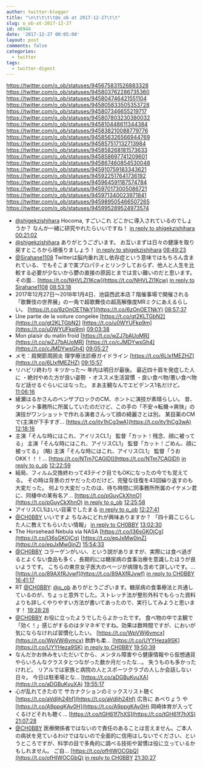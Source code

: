 ```yaml
---
author: twitter-blogger
title: "\n\t\t\t\t@o_ob at 2017-12-27\t\t"
slug: o_ob-at-2017-12-27
id: 40944
date: '2017-12-27 00:05:00'
layout: post
comments: false
categories:
  - twitter
tags:
  - twitter-digest
---
```


https://twitter.com/o_ob/statuses/945675831526883328 https://twitter.com/o_ob/statuses/945803762286735360 https://twitter.com/o_ob/statuses/945804746421551104 https://twitter.com/o_ob/statuses/945805833505353728 https://twitter.com/o_ob/statuses/945807346655219717 https://twitter.com/o_ob/statuses/945807803230380032 https://twitter.com/o_ob/statuses/945810448611344384 https://twitter.com/o_ob/statuses/945838210088779776 https://twitter.com/o_ob/statuses/945856326566944769 https://twitter.com/o_ob/statuses/945857517132713984 https://twitter.com/o_ob/statuses/945858268181573633 https://twitter.com/o_ob/statuses/945858697741209601 https://twitter.com/o_ob/statuses/945867460854530048 https://twitter.com/o_ob/statuses/945910759183343621 https://twitter.com/o_ob/statuses/945922517641736192 https://twitter.com/o_ob/statuses/945964591187574784 https://twitter.com/o_ob/statuses/945970173005086721 https://twitter.com/o_ob/statuses/945971340023971841 https://twitter.com/o_ob/statuses/945989505466507265 https://twitter.com/o_ob/statuses/945995289524973574  

*   [@shigekzishihara](https://twitter.com/shigekzishihara) Hocoma, すごいこれ どこかに導入されているのでしょうか？ なんか一緒に研究やれたらいいですね！ [in reply to shigekzishihara](https://twitter.com/shigekzishihara/statuses/945674062491140096) [00:21:02](https://twitter.com/o_ob/statuses/945675831526883328)
*   [@shigekzishihara](https://twitter.com/shigekzishihara) ありがとうございます。 お互いまずは日々の健康を取り戻すところから頑張りましょう！ [in reply to shigekzishihara](https://twitter.com/shigekzishihara/statuses/945676483250372609) [08:49:23](https://twitter.com/o_ob/statuses/945803762286735360)
*   [@Sirahane1108](https://twitter.com/Sirahane1108) Twitterは脳内垂れ流し依存症という意味ではもちろん含まれている、でもそこまで実プロパティとリンクしておらず、他人と人生を比較する必要が少ないから鬱の直接の原因とまでは言い難いのだと思います。その面… [https://t.co/NHVLZI1Kcw](https://t.co/NHVLZI1Kcw) [in reply to Sirahane1108](https://twitter.com/Sirahane1108/statuses/945691123917275136) [08:53:18](https://twitter.com/o_ob/statuses/945804746421551104)
*   2017年12月27日〜2018年1月4日、池袋西武本店７階催事場で開催される「歌舞伎の世界展」の一角で超歌舞伎の超高解像度MRミクにあえるらしい。 [https://t.co/6zOnOETNkY](https://t.co/6zOnOETNkY) [08:57:37](https://twitter.com/o_ob/statuses/945805833505353728)
*   Une partie de la voiture congelée [https://t.co/gt2KLTGbN2](https://t.co/gt2KLTGbN2) [https://t.co/u0WYUFkp9m](https://t.co/u0WYUFkp9m) [09:03:38](https://twitter.com/o_ob/statuses/945807346655219717)
*   Mon plaisir du matin froid [https://t.co/wZJ7bAUoMR](https://t.co/wZJ7bAUoMR) [https://t.co/cJMDYwsGh4](https://t.co/cJMDYwsGh4) [09:05:27](https://twitter.com/o_ob/statuses/945807803230380032)
*   メモ：肩関節周囲炎 理学療法診療ガイドライン [https://t.co/6LlxfMEZHZ](https://t.co/6LlxfMEZHZ) [09:15:57](https://twitter.com/o_ob/statuses/945810448611344384)
*   リハビリ終わり キツかった〜 年内は明日が最後。 最近四十肩を発症した人に ・絶対やめた方が良い姿勢 ・オススメ生活習慣 ・良い食べ物/悪い食べ物 など話せるぐらいにはなった。 まあ主観なんでエビデンス1名だけど。 [11:06:16](https://twitter.com/o_ob/statuses/945838210088779776)
*   綾瀬はるかさんのベンザブロックのCM、ホントに演技が素晴らしい。 昔、タレント事務所に所属していたのだけど、この手の「不安→転機→爽快」の演技がワンショットで作れる演者さんって顔の綺麗さとは別。 某目薬のCMで(主演が下手すぎ… [https://t.co/itv1hCg3wA](https://t.co/itv1hCg3wA) [12:18:16](https://twitter.com/o_ob/statuses/945856326566944769)
*   主演「そんな時にはこれ、アイリスCL1」 監督「カット！残念、顔に被ってる」 主演「そんな時にはこれ、アイリスCL1」 監督「カット！ごめん、顔に被ってる」 (略) 主演「そんな時にはこれ、アイリスCL1」 監督「うおOKK！！！… [https://t.co/NTm7CAGlDI](https://t.co/NTm7CAGlDI) [in reply to o_ob](https://twitter.com/o_ob/statuses/945856326566944769) [12:22:59](https://twitter.com/o_ob/statuses/945857517132713984)
*   結局、フィルム交換終わって43テイク目でもOKになったの今でも覚えてる。 その時は背景のガヤだったのだけど、完璧な往復を43回繰り返すのも大変だった。 何より大変だったのは、待ち時間に同事務所所属のイケメン君に、同棲中の某有名ア… [https://t.co/pGuyCkXhnO](https://t.co/pGuyCkXhnO) [in reply to o_ob](https://twitter.com/o_ob/statuses/945857517132713984) [12:25:58](https://twitter.com/o_ob/statuses/945858268181573633)
*   アイリスCL1はいい目薬でしたまる [in reply to o_ob](https://twitter.com/o_ob/statuses/945858268181573633) [12:27:41](https://twitter.com/o_ob/statuses/945858697741209601)
*   [@CH0BBY](https://twitter.com/CH0BBY) いいですよ ちなみにどれが興味ありますか？ 「四十肩こじらした人に教えてもらいたい情報」 [in reply to CH0BBY](https://twitter.com/CH0BBY/statuses/945851274934738944) [13:02:30](https://twitter.com/o_ob/statuses/945867460854530048)
*   The Horsehead Nebula via NASA [https://t.co/I36sGKOjCg](https://t.co/I36sGKOjCg) [https://t.co/epJxMw0inZ](https://t.co/epJxMw0inZ) [15:54:33](https://twitter.com/o_ob/statuses/945910759183343621)
*   [@CH0BBY](https://twitter.com/CH0BBY) コラーゲンがいい、という説がありますが、実際には食べ過ぎるとよくない食品も多く、長期的には糖尿病の食事治療を意識したほうが良いようです。 こちらの東京女子医大のページが病理も含めて詳しいです。… [https://t.co/89AXfRJvwf](https://t.co/89AXfRJvwf) [in reply to CH0BBY](https://twitter.com/CH0BBY/statuses/945907340208848896) [16:41:17](https://twitter.com/o_ob/statuses/945922517641736192)
*   RT [@CH0BBY](https://twitter.com/CH0BBY): [@o_ob](https://twitter.com/o_ob) ありがとうございます。糖尿病の食事療法と共通しているのが、ちょっと意外でした。ストレッチ法が整形外科でもらった資料よりも詳しくやりやすい方法が書いてあったので、実行してみようと思います！ [19:28:28](https://twitter.com/o_ob/statuses/945964591187574784)
*   [@CH0BBY](https://twitter.com/CH0BBY) お役に立ったようでしたらよかったです。 食べ物の中で主観で「効く！」感じがするのはタマネギですね。効果は数時間ですが、においが気にならなければ習慣化したい。 [https://t.co/WpVWj6vmcx](https://t.co/WpVWj6vmcx) 飲酢も柔… [https://t.co/UYYHeza9SK](https://t.co/UYYHeza9SK) [in reply to CH0BBY](https://twitter.com/CH0BBY/statuses/945942835684982784) [19:50:39](https://twitter.com/o_ob/statuses/945970173005086721)
*   なんだかお休みをいただいてから、メンタル障害やら健康情報やら仮想通貨やらいろんなクラスタとつながった数か月だったな…。 失うものも多かったけれど。 リアルでは家族と病院の人とスポーツクラブの人しか会話しない日々。 今日は駐車場とな… [https://t.co/aDGBuKvuXA](https://t.co/aDGBuKvuXA) [19:55:17](https://twitter.com/o_ob/statuses/945971340023971841)
*   心が乱れてきたので サカナクションのミックスリスト聴く [https://t.co/aVdIjh24hf](https://t.co/aVdIjh24hf) 広告に あべりょう や [https://t.co/A9ppgKAv0H](https://t.co/A9ppgKAv0H) 岡崎体育が入ってくるけどそれも聴く… [https://t.co/tGH61f7hXS](https://t.co/tGH61f7hXS) [21:07:28](https://twitter.com/o_ob/statuses/945989505466507265)
*   [@CH0BBY](https://twitter.com/CH0BBY) 医療関係者ではないので責任のあることは言えません。ご本人の病状を見ているわけではないので全面的に信用はしないでください、というところですが、科学の目で多角的に調べる技術や習慣は役に立っているかもしれません。 ご自… [https://t.co/ofHIWOCGbQ](https://t.co/ofHIWOCGbQ) [in reply to CH0BBY](https://twitter.com/CH0BBY/statuses/945974678064992256) [21:30:27](https://twitter.com/o_ob/statuses/945995289524973574)